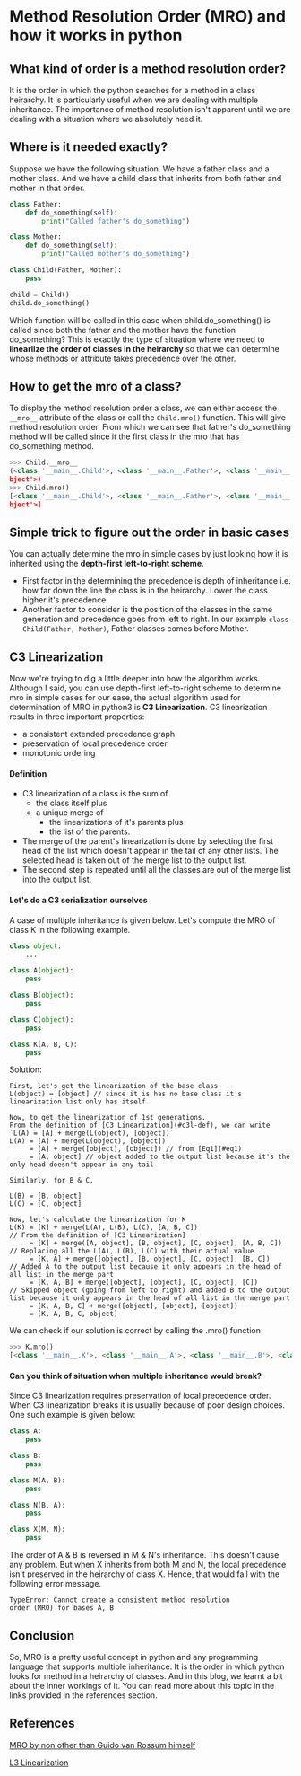 # Method Resolution Order (MRO) and how it works in python

## What kind of order is a method resolution order?
It is the order in which the python searches for a method in a class heirarchy.
It is particularly useful when we are dealing with multiple inheritance. The
importance of method resolution isn't apparent until we are dealing with a
situation where we absolutely need it. 

## Where is it needed exactly?
Suppose we have the following situation. We have a father class and a mother
class. And we have a child class that inherits from both father and mother in
that order.
```python
class Father:
    def do_something(self):
        print("Called father's do_something")

class Mother:
    def do_something(self):
        print("Called mother's do_something")

class Child(Father, Mother):
    pass

child = Child()
child.do_something()
```
Which function will be called in this case when child.do_something() is called
since both the father and the mother have the function do_something? 
This is exactly the type of situation where we need to **linearlize the
order of classes in the heirarchy** so that we can determine whose methods or
attribute takes precedence over the other.

## How to get the mro of a class?
To display the method resolution order a class, we can either access the `__mro__`
attribute of the class or call the `Child.mro()` function. This will give
method resolution order. From which we can see that father's do_something method will
be called since it the first class in the mro that has do_something method.

```python
>>> Child.__mro__
(<class '__main__.Child'>, <class '__main__.Father'>, <class '__main__.Mother'>, <class 'o
bject'>)
>>> Child.mro()
[<class '__main__.Child'>, <class '__main__.Father'>, <class '__main__.Mother'>, <class 'o
bject'>]
```

## Simple trick to figure out the order in basic cases
You can actually determine the mro in simple cases by just looking how it is
inherited using the **depth-first left-to-right scheme**.
+ First factor in the determining the precedence is depth of inheritance i.e.
  how far down the line the class is in the heirarchy. Lower the class higher
  it's precedence.
+ Another factor to consider is the position of the classes in the same
  generation and precedence goes from left to right. In our example `class
  Child(Father, Mother)`, Father classes comes before Mother.

## C3 Linearization
Now we're trying to dig a little deeper into how the algorithm works.
Although I said, you can use depth-first left-to-right scheme to determine mro in simple
cases for our ease, the actual algorithm used for determination of MRO in python3 is
**C3 Linearization**. 
C3 linearization results in three important properties:
+ a consistent extended precedence graph
+ preservation of local precedence order
+ monotonic ordering

#### <a name="c3l-def">Definition</a>
+ C3 linearization of a class is the sum of 
    + the class itself plus
    + a unique merge of
        + the linearizations of it's parents plus
        + the list of the parents.
+ The merge of the parent's linearization is done by selecting the first head
  of the list which doesn't appear in the tail of any other lists. The selected
  head is taken out of the merge list to the output list. 
+ The second step is repeated until all the classes are out of the merge list
  into the output list.

#### Let's do a C3 serialization ourselves
A case of multiple inheritance is given below. Let's compute the MRO of class K in the following example.
```Python
class object:
    ...

class A(object):
    pass

class B(object):
    pass

class C(object):
    pass

class K(A, B, C):
    pass
```

Solution:
```
First, let's get the linearization of the base class
L(object) = [object] // since it is has no base class it's linearization list only has itself

Now, to get the linearization of 1st generations.
From the definition of [C3 Linearization](#c3l-def), we can write `L(A) = [A] + merge(L(object), [object])`
L(A) = [A] + merge(L(object), [object]) 
     = [A] + merge([object], [object]) // from [Eq1](#eq1)
     = [A, object] // object added to the output list because it's the only head doesn't appear in any tail

Similarly, for B & C,

L(B) = [B, object] 
L(C) = [C, object]

Now, let's calculate the linearization for K
L(K) = [K] + merge(L(A), L(B), L(C), [A, B, C])                      // From the definition of [C3 Linearization]
     = [K] + merge([A, object], [B, object], [C, object], [A, B, C]) // Replacing all the L(A), L(B), L(C) with their actual value
     = [K, A] + merge([object], [B, object], [C, object], [B, C])    // Added A to the output list because it only appears in the head of all list in the merge part
     = [K, A, B] + merge([object], [object], [C, object], [C])       // Skipped object (going from left to right) and added B to the output list because it only appears in the head of all list in the merge part
     = [K, A, B, C] + merge([object], [object], [object])
     = [K, A, B, C, object]
```
We can check if our solution is correct by calling the .mro() function

```python
>>> K.mro()
[<class '__main__.K'>, <class '__main__.A'>, <class '__main__.B'>, <class '__main__.C'>, <class 'object'>]
```

#### Can you think of situation when multiple inheritance would break?
Since C3 linearization requires preservation of local precedence order. When C3 linearization breaks it is usually because of poor design choices.
One such example is given below:
```python
class A:
    pass

class B:
    pass

class M(A, B):
    pass

class N(B, A):
    pass

class X(M, N):
    pass
```

The order of A & B is reversed in M & N's inheritance. This doesn't
cause any problem. But when X inherits from both M and N, the local precedence
isn't preserved in the heirarchy of class X. Hence, that would fail with
the following error message.
```
TypeError: Cannot create a consistent method resolution
order (MRO) for bases A, B
```


## Conclusion
So, MRO is a pretty useful concept in python and any programming language that supports
multiple inheritance. It is the order in which python looks for method in a heirarchy of
classes. And in this blog, we learnt a bit about the inner workings of it. You can read
more about this topic in the links provided in the references section.

## References
[MRO by non other than Guido van Rossum himself](http://python-history.blogspot.com/2010/06/method-resolution-order.html)

[L3 Linearization](https://en.wikipedia.org/wiki/C3_linearization)
